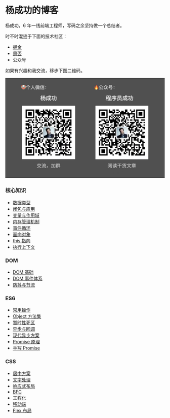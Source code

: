 # 杨成功的博客

杨成功，6 年一线前端工程师，写码之余坚持做一个总结者。

时不时混迹于下面的技术社区：

- [掘金](https://juejin.cn/user/1169536100339101)
- [思否](https://segmentfault.com/u/ruidoc)
- 公众号

如果有兴趣和我交流，移步下图二维码。

![](about-me.png)

### 核心知识

- [数据类型](docs/javascript/core/data-types.md)
- [闭包与应用](docs/javascript/core/closure-apply.md)
- [变量与作用域](docs/javascript/core/variable-scope.md)
- [内存管理机制](docs/javascript/core/memory-manage.md)
- [事件循环](docs/javascript/core/event-loop.md)
- [面向对象](docs/javascript/core/object-oriented.md)
- [this 指向](docs/javascript/core/this-point.md)
- [执行上下文](docs/javascript/core/execure-context.md)

### DOM

- [DOM 基础](docs/javascript/dom/dom-basic.md)
- [DOM 事件体系](docs/javascript/dom/dom-event.md)
- [防抖与节流](docs/javascript/dom/debounce-throttle.md)

### ES6

- [常用操作](docs/javascript/es6+/common-operation.md)
- [Object 方法集](docs/javascript/es6+/object-sets.md)
- [暂时性死区](docs/javascript/es6+/temporal-dead-zone.md)
- [异步与回调](docs/javascript/async/async-callback.md)
- [现代异步方案](docs/javascript/async/modern-scheme.md)
- [Promise 原理](docs/javascript/async/promise-principle.md)
- [手写 Promise](docs/javascript/async/write-promise.md)

### CSS

- [居中方案](docs/javascript/css/center-scheme.md)
- [文字处理](docs/javascript/css/text-process.md)
- [响应式布局](docs/javascript/css/responsive.md)
- [BFC](docs/javascript/css/BFC.md)
- [工程化](docs/javascript/css/engineering.md)
- [移动端](docs/javascript/css/mobile.md)
- [Flex 布局](docs/javascript/css/flex-layout.md)
